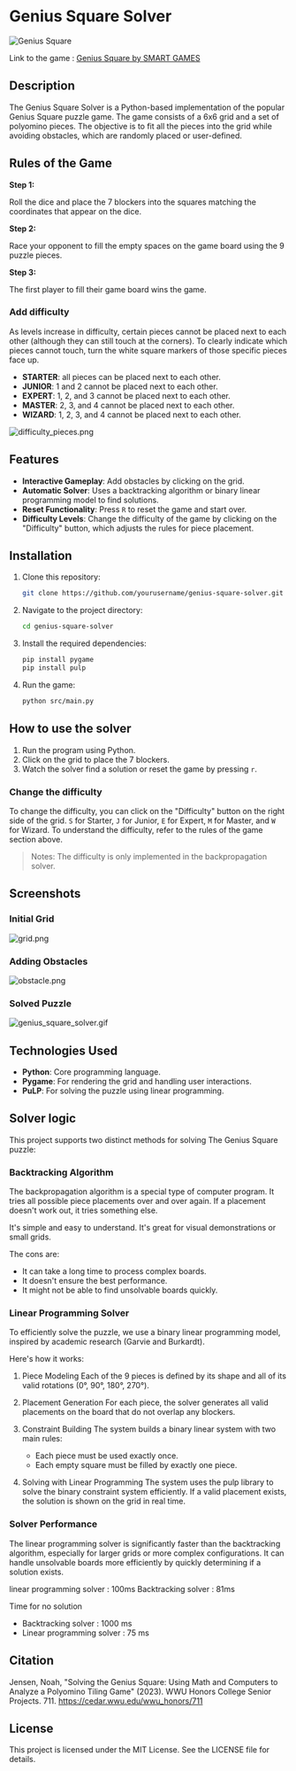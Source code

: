# Genius Square Solver

![Genius Square](doc/img/SG_Genius-Square_Website_CHB-cover.jpg)

Link to the game : [Genius Square by SMART GAMES](https://www.smartgames.eu/fr/jeux-pour-1-joueur/genius-square)

## Description

The Genius Square Solver is a Python-based implementation of the popular Genius Square puzzle game. 
The game consists of a 6x6 grid and a set of polyomino pieces. 
The objective is to fit all the pieces into the grid while avoiding obstacles, 
which are randomly placed or user-defined.

## Rules of the Game

**Step 1:**

Roll the dice and place the 7 blockers into the squares matching the coordinates that appear on the dice.

**Step 2:**

Race your opponent to fill the empty spaces on the game board using the 9 puzzle pieces.

**Step 3:**

The first player to fill their game board wins the game.

### Add difficulty

As levels increase in difficulty, certain pieces cannot
be placed next to each other (although they can
still touch at the corners). To clearly indicate which
pieces cannot touch, turn the white square markers
of those specific pieces face up.

- **STARTER**: all pieces can be placed next to each other.
- **JUNIOR**: 1 and 2 cannot be placed next to each other.
- **EXPERT**: 1, 2, and 3 cannot be placed next to each other.
- **MASTER**: 2, 3, and 4 cannot be placed next to each other.
- **WIZARD**: 1, 2, 3, and 4 cannot be placed next to each other.

![difficulty_pieces.png](doc/img/difficulty_pieces.png)

## Features

- **Interactive Gameplay**: Add obstacles by clicking on the grid.
- **Automatic Solver**: Uses a backtracking algorithm or binary linear programming model to find solutions.
- **Reset Functionality**: Press `R` to reset the game and start over.
- **Difficulty Levels**: Change the difficulty of the game by clicking on the "Difficulty" button, which adjusts the rules for piece placement.

## Installation

1. Clone this repository:
   ```bash
   git clone https://github.com/yourusername/genius-square-solver.git
   ```
2. Navigate to the project directory:
   ```bash
   cd genius-square-solver
   ```
3. Install the required dependencies:
   ```bash
   pip install pygame
   pip install pulp
   ```
4. Run the game:
   ```bash
   python src/main.py
   ```

## How to use the solver

1. Run the program using Python.
2. Click on the grid to place the 7 blockers.
3. Watch the solver find a solution or reset the game by pressing `r`.

### Change the difficulty

To change the difficulty, you can click on the "Difficulty" button on the right side of the grid.
`S` for Starter, `J` for Junior, `E` for Expert, `M` for Master, and `W` for Wizard.
To understand the difficulty, refer to the rules of the game section above.

> Notes: The difficulty is only implemented in the backpropagation solver.

## Screenshots

### Initial Grid
![grid.png](doc/img/grid.png)

### Adding Obstacles
![obstacle.png](doc/img/obstacle.png)

### Solved Puzzle
![genius_square_solver.gif](doc/img/genius_square_solver.gif)

## Technologies Used

- **Python**: Core programming language.
- **Pygame**: For rendering the grid and handling user interactions.
- **PuLP**: For solving the puzzle using linear programming.

## Solver logic

This project supports two distinct methods for solving The Genius Square puzzle:

### Backtracking Algorithm

The backpropagation algorithm is a special type of computer program. It tries all possible piece placements over and 
over again. If a placement doesn't work out, it tries something else.

It's simple and easy to understand. It's great for visual demonstrations or small grids.

The cons are:
- It can take a long time to process complex boards.
- It doesn't ensure the best performance.
- It might not be able to find unsolvable boards quickly.

### Linear Programming Solver

To efficiently solve the puzzle, we use a binary linear programming model, inspired by academic research 
(Garvie and Burkardt). 

Here's how it works:

1. Piece Modeling
Each of the 9 pieces is defined by its shape and all of its valid rotations (0°, 90°, 180°, 270°).

2. Placement Generation
For each piece, the solver generates all valid placements on the board that do not overlap any blockers.

3. Constraint Building
The system builds a binary linear system with two main rules:

   - Each piece must be used exactly once. 
   - Each empty square must be filled by exactly one piece.

4. Solving with Linear Programming
The system uses the pulp library to solve the binary constraint system efficiently. If a valid placement exists, the solution is shown on the grid in real time.

### Solver Performance

The linear programming solver is significantly faster than the backtracking algorithm, especially for larger grids or 
more complex configurations. It can handle unsolvable boards more efficiently by quickly determining if a solution exists.

linear programming solver : 100ms
Backtracking solver : 81ms

Time for no solution
- Backtracking solver : 1000 ms
- Linear programming solver : 75 ms

## Citation

Jensen, Noah, "Solving the Genius Square: Using Math and Computers to Analyze a Polyomino Tiling
Game" (2023). WWU Honors College Senior Projects. 711.
https://cedar.wwu.edu/wwu_honors/711 

## License

This project is licensed under the MIT License. See the LICENSE file for details.
